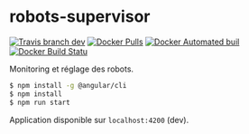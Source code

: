 # robots-supervisor

[![Travis branch dev](https://img.shields.io/travis/ARIG-Robotique/robots-supervisor/dev.svg?style=plastic)](https://travis-ci.org/ARIG-Robotique/robots-supervisor)
[![Docker Pulls](https://img.shields.io/docker/pulls/arig/robots-supervisor.svg?style=plastic)](https://hub.docker.com/r/arig/robots-supervisor/)
[![Docker Automated buil](https://img.shields.io/docker/automated/arig/robots-supervisor.svg?style=plastic)](https://hub.docker.com/r/arig/robots-supervisor/)
[![Docker Build Statu](https://img.shields.io/docker/build/arig/robots-supervisor.svg?style=plastic)](https://hub.docker.com/r/arig/robots-supervisor/)

Monitoring et réglage des robots.

```bash
$ npm install -g @angular/cli
$ npm install
$ npm run start
```
Application disponible sur `localhost:4200` (dev).
